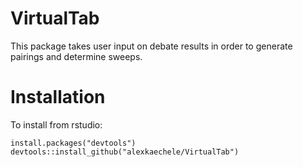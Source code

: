 # VirtualTab
This package takes user input on debate results in order to generate pairings and determine sweeps. 


# Installation

To install from rstudio:

```
install.packages("devtools")
devtools::install_github("alexkaechele/VirtualTab")
```
